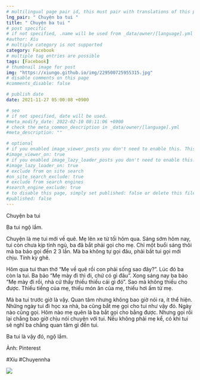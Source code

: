 ```yaml
---
# multilingual page pair id, this must pair with translations of this page. (This name must be unique)
lng_pair: " Chuyện ba tui "
title: " Chuyện ba tui "
# post specific
# if not specified, .name will be used from _data/owner/[language].yml
#author: Xíu
# multiple category is not supported
category: Facebook
# multiple tag entries are possible
tags: [Facebook]
# thumbnail image for post
img: "https://xiungo.github.io/img/229500725955315.jpg"
# disable comments on this page
#comments_disable: false

# publish date
date: 2021-11-27 05:00:08 +0900

# seo
# if not specified, date will be used.
#meta_modify_date: 2022-02-10 08:11:06 +0900
# check the meta_common_description in _data/owner/[language].yml
#meta_description: ""

# optional
# if you enabled image_viewer_posts you don't need to enable this. This is only if image_viewer_posts = false
#image_viewer_on: true
# if you enabled image_lazy_loader_posts you don't need to enable this. This is only if image_lazy_loader_posts = false
#image_lazy_loader_on: true
# exclude from on site search
#on_site_search_exclude: true
# exclude from search engines
#search_engine_exclude: true
# to disable this page, simply set published: false or delete this file
#published: false
---
```


<!-- outline-start -->

Chuyện ba tui

Ba tui ngộ lắm.

Chuyện là mẹ tui mới về quê. Mẹ lên xe từ tối hôm qua. Sáng sớm hôm nay, tui còn chưa kịp tỉnh ngủ, ba đã bắt phải gọi cho mẹ. Chỉ một buổi sáng thôi mà ba bảo gọi đến 2 3 lần. Mà ba không tự gọi đâu, phải bắt tui gọi mới chịu. Tính kỳ ghê.

Hôm qua tui than thở “Mẹ về quê rồi con phải sống sao đây?”. Lúc đó ba còn la tui. Ba bảo “Mẹ mày đi thì đi, chứ có gì đâu”. Xong sáng nay ba bảo “Mẹ mày đi rồi, nhà cứ thấy thiếu thiếu cái gì đó”. Sao mà không thiếu cho được. Thiếu tiếng của mẹ, thiếu món ăn của mẹ, thiếu hơi ấm từ mẹ.

Mà ba tui trước giờ là vậy. Quan tâm nhưng không bao giờ nói ra, ít thể hiện. Những ngày tui đi học xa nhà, ba cũng bắt mẹ gọi cho tui như vậy đó. Ngày nào cũng gọi. Hôm nào mẹ quên là ba bắt gọi cho bằng được. Nhưng gọi rồi lại chẳng bao giờ chịu nói chuyện với tui. Nếu không phải mẹ kể, có khi tui sẽ nghĩ ba chẳng quan tâm gì đến tui.

Ba tui là vậy đó, ngộ lắm.

Ảnh: Pinterest

#Xíu
#Chuyennha

<!-- outline-end -->

<img src= "https://xiungo.github.io/img/229500725955315.jpg">